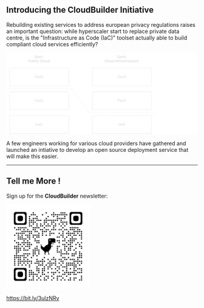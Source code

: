 ## Introducing the CloudBuilder Initiative

Rebuilding existing services to address european privacy regulations raises an important question: while hyperscaler start to replace private data centre, is the "Infrastructure as Code (IaC)" toolset actually able to build compliant cloud services efficiently?

![Link](content/img/cloudbuilder_concept.drawio.png)

A few engineers working for various cloud providers have gathered and launched an intiative to develop an open source deployment service that will make this easier.

---

## Tell me More !

Sign up for the **CloudBuilder** newsletter:

![Link](content/img/cloudbuilder_signup220.png)

https://bit.ly/3ulzNRv

